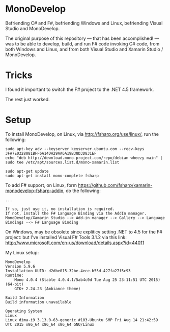 # MonoDevelop

Befriending C# and F#, befriending Windows and Linux, befriending Visual Studio and MonoDevelop.

The original purpose of this repository — that has been accomplished! — was to be able to develop, build, and run F# code invoking C# code, from both Windows and Linux, and from both Visual Studio and Xamarin Studio / MonoDevelop.

# Tricks

I found it important to switch the F# project to the .NET 4.5 framework.

The rest just worked.

# Setup

To install MonoDevelop, on Linux, via http://fsharp.org/use/linux/, run the following:

```
sudo apt-key adv --keyserver keyserver.ubuntu.com --recv-keys 3FA7E0328081BFF6A14DA29AA6A19B38D3D831EF
echo "deb http://download.mono-project.com/repo/debian wheezy main" | sudo tee /etc/apt/sources.list.d/mono-xamarin.list

sudo apt-get update
sudo apt-get install mono-complete fsharp
```

To add F# support, on Linux, form https://github.com/fsharp/xamarin-monodevelop-fsharp-addin, do the following:

```
...

If so, just use it, no installation is required.
If not, install the F# Language Binding via the AddIn manager.
MonoDevelop/Xamarin Studio --> Add-in manager --> Gallery --> Language Bindings --> F# Language Binding
```

On Windows, may be obsolete since expliticy setting .NET to 4.5 for the F# project: but I've installed Visual F# Tools 3.1.2 via this link: http://www.microsoft.com/en-us/download/details.aspx?id=44011

My Linux setup:

```
MonoDevelop
Version 5.9.6
Installation UUID: d2dbe015-32be-4ece-b55d-427fa27f5c93
Runtime:
	Mono 4.0.4 (Stable 4.0.4.1/5ab4c0d Tue Aug 25 23:11:51 UTC 2015) (64-bit)
	GTK+ 2.24.23 (Ambiance theme)

Build Information
Build information unavailable

Operating System
Linux
Linux dima-i9 3.13.0-63-generic #103-Ubuntu SMP Fri Aug 14 21:42:59 UTC 2015 x86_64 x86_64 x86_64 GNU/Linux
```

